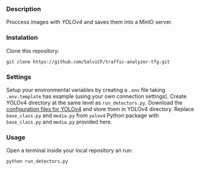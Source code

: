 ### Description
Proccess images with *YOLOv4* and saves them into a MinIO server.

### Instalation
Clone this repository:
```shell
git clone https://github.com/SalviCF/traffic-analyzer-tfg.git
```

### Settings
Setup your environmental variables by creating a `.env` file taking `.env.template` has example (using your own connection settings).
Create YOLOv4 directory at the same level as `run_detectors.py`. 
Download the [configuration files for YOLOv4](https://drive.google.com/drive/folders/1ZLlNqTUirG8Kfm-LftFJ67dkCz4xFa28) and store them in YOLOv4 directory. Replace `base_class.py` and `media.py` from `yolov4` Python package with `base_class.py` and `media.py` provided here.

### Usage
Open a terminal inside your local repository an run:
```shell
python run_detectors.py
```
